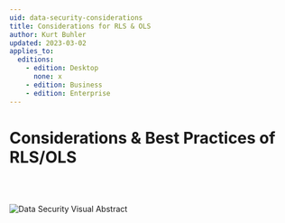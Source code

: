 ```yaml
---
uid: data-security-considerations
title: Considerations for RLS & OLS
author: Kurt Buhler
updated: 2023-03-02
applies_to:
  editions:
    - edition: Desktop
      none: x
    - edition: Business
    - edition: Enterprise
---
```

# Considerations & Best Practices of RLS/OLS

<br></br>

![Data Security Visual Abstract](~/images/data-security/data-security-visual-abstract.png)

<br></br>